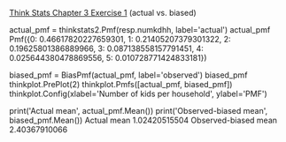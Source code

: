 [Think Stats Chapter 3 Exercise 1](http://greenteapress.com/thinkstats2/html/thinkstats2004.html#toc31) (actual vs. biased)

actual_pmf = thinkstats2.Pmf(resp.numkdhh, label='actual')
actual_pmf
Pmf({0: 0.46617820227659301, 1: 0.21405207379301322, 2: 0.19625801386889966, 3: 0.087138558157791451, 4: 0.025644380478869556, 5: 0.010728771424833181})

biased_pmf = BiasPmf(actual_pmf, label='observed')
biased_pmf
thinkplot.PrePlot(2)
thinkplot.Pmfs([actual_pmf, biased_pmf])
thinkplot.Config(xlabel='Number of kids per household', ylabel='PMF')

print('Actual mean', actual_pmf.Mean())
print('Observed-biased mean', biased_pmf.Mean())
Actual mean 1.02420515504
Observed-biased mean 2.40367910066
